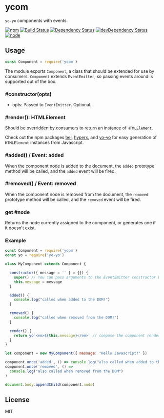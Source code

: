 # ycom

`yo-yo` components with events.

[![npm](https://img.shields.io/npm/v/ycom.svg?style=flat-square)](https://www.npmjs.com/package/ycom)
[![Build Status](https://img.shields.io/travis/seangenabe/ycom/master.svg?style=flat-square)](https://travis-ci.org/seangenabe/ycom)
[![Dependency Status](https://img.shields.io/david/seangenabe/ycom.svg?style=flat-square)](https://david-dm.org/seangenabe/ycom)
[![devDependency Status](https://img.shields.io/david/dev/seangenabe/ycom.svg?style=flat-square)](https://david-dm.org/seangenabe/ycom#info=devDependencies)
[![node](https://img.shields.io/node/v/ycom.svg?style=flat-square)](https://nodejs.org/en/download/)

## Usage

```javascript
const Component = require('ycom')
```

The module exports `Component`, a class that should be extended for use by consumers. `Component` extends `EventEmitter`, so passing events around is supported out of the box.

### #constructor(opts)

* opts: Passed to `EventEmitter`. Optional.

### #render(): HTMLElement

Should be overridden by consumers to return an instance of `HTMLElement`.

Check out the npm packages [bel](https://www.npmjs.com/package/bel), [hyperx](https://www.npmjs.com/package/hyperx), and [yo-yo](https://www.npmjs.com/package/yo-yo) for easy generation of `HTMLElement` instances from Javascript.

### #added() / Event: added

When the component node is added to the document, the `added` prototype method will be called, and the `added` event will be fired.

### #removed() / Event: removed

When the component node is removed from the document, the `removed` prototype method will be called, and the `removed` event will be fired.

### get #node

Returns the node currently assigned to the component, or generates one if it doesn't exist.

### Example

```javascript
const Component = require('ycom')
const yo = require('yo-yo')

class MyComponent extends Component {

  constructor({ message = '' } = {}) {
    super() // You can pass arguments to the EventEmitter constructor here (optional).
    this.message = message
  }

  added() {
    console.log("called when added to the DOM!")
  }

  removed() {
    console.log("called when removed from the DOM!")
  }

  render() {
    return yo`<em>${this.message}</em>` // compose the component rendering function here
  }
}

let component = new MyComponent({ message: "Hello Javascript!" })

component.once('added', () => console.log("also called when added to the DOM"))
component.once('removed', () =>
  console.log("also called when removed from the DOM")
)

document.body.appendChild(component.node)
```

## License

MIT
